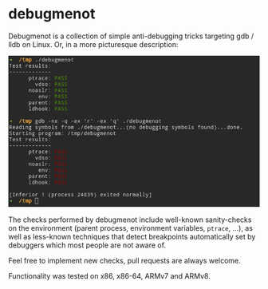 # debugmenot
Debugmenot is a collection of simple anti-debugging tricks targeting gdb / lldb on Linux. Or, in a more picturesque description:

![anti debugging tricks used by debugmenot](pics/demo.png)

The checks performed by debugmenot include well-known sanity-checks on the environment (parent process, environment variables, `ptrace`, ...), as well as less-known techniques that detect breakpoints automatically set by debuggers which most people are not aware of.

Feel free to implement new checks, pull requests are always welcome.

Functionality was tested on x86, x86-64, ARMv7 and ARMv8.
